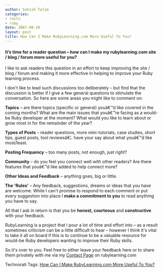 ```yaml
---
author: Satish Talim
categories:
- rails
- ruby
date: 2007-08-20
layout: post
title: How Can I Make RubyLearning.com More Useful To You?
---
```


#### It’s time for a reader question – how can I make my rubylearning.com site / blog / forum more useful for you?

I like to ask readers this question in an effort to keep improving the
site / blog / forum and making it more effective in helping to improve
your Ruby learning process.

I don't like to lead such discussions too deliberately – but find that
the discussion is better if I give a few general questions to stimulate
the conversation. So here are some areas you might like to comment on:

**Topics** – are there topics (specific or general) youâ€™d like covered
in the coming months? What are the main issues that youâ€™re facing as a
would-be Ruby developer at the moment? What would you like to learn
about or grow most in for the remainder of the year?

**Types of Posts** – reader questions, more mini-tutorials, case
studies, short tips, guest posts, tool reviewsâ€¦. have your say about
what youâ€™d like most/least.

**Posting Frequency** – too many posts, not enough, just right?

**Community** – do you feel you connect well with other readers? Are
there features that youâ€™d like added to help connect more?

**Other Ideas and Feedback** – anything goes, big or little.

**The 'Rules'** – Any feedback, suggestions, dreams or ideas that
you have are welcome. While I can't promise to respond to each comment
or put every suggestion into place I **make a commitment to you** to
read anything you have to say.

All that I ask in return is that you be **honest, courteous** and
**constructive** with your feedback.

RubyLearning is a project that I pour a lot of time and effort into – as
a result sometimes criticism can be a little difficult to hear – however
I think it's vital to take it all on board if this is to continue to
be a valuable resource for would-be Ruby developers wanting to improve
their Ruby skills.

So it's over to you. Feel free to either leave your feedback here or
to share them privately with me via my [Contact
Page](http://rubylearning.com/contact/contact.html) on rubylearning.com

Technorati Tags: [How Can I Make RubyLearning.com More Useful To
You?](http://technorati.com/tag/How+Can+I+Make+RubyLearning.com+More+Useful+To+You%3F)
